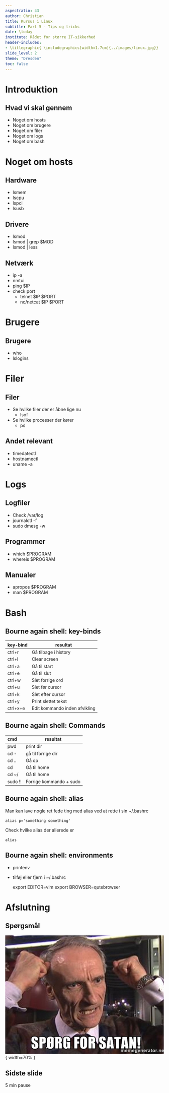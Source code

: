 ```yaml
---
aspectratio: 43
author: Christian
title: Kursus i Linux
subtitle: Part 5 - Tips og tricks
date: \today
institute: Rådet for større IT-sikkerhed
header-includes:
- \titlegraphic{ \includegraphics[width=1.7cm]{../images/linux.jpg}}
slide_level: 2
theme: "Dresden"
toc: false
---
```


# Introduktion

## Hvad vi skal gennem
- Noget om hosts
- Noget om brugere
- Noget om filer
- Noget om logs
- Noget om bash

# Noget om hosts

## Hardware
- lsmem
- lscpu
- lspci
- lsusb

## Drivere
- lsmod
- lsmod | grep \$MOD
- lsmod | less

## Netværk
- ip -a
- nmtui
- ping \$IP
- check port
	- telnet \$IP \$PORT
	- nc/netcat \$IP \$PORT

# Brugere

## Brugere
- who
- lslogins

# Filer

## Filer
- Se hvilke filer der er åbne lige nu
	- lsof
- Se hvilke processer der kører
	- ps

## Andet relevant
- timedatectl
- hostnamectl
- uname -a

# Logs

## Logfiler
- Check /var/log
- journalctl -f
- sudo dmesg -w

## Programmer
- which \$PROGRAM
- whereis \$PROGRAM

## Manualer
- apropos \$PROGRAM
- man \$PROGRAM

# Bash

## Bourne again shell: key-binds
| **key-bind** | **resultat**                  |
| :---         | ---                           |
| ctrl+r       | Gå tilbage i history          |
| ctrl+l       | Clear screen                  |
| ctrl+a       | Gå til start                  |
| ctrl+e       | Gå til slut                   |
| ctrl+w       | Slet forrige ord              |
| ctrl+u       | Slet før cursor               |
| ctrl+k       | Slet efter cursor             |
| ctrl+y       | Print slettet tekst           |
| ctrl+x+e     | Edit kommando inden afvikling |

## Bourne again shell: Commands

| **cmd** | **resultat**                        |
| :---    | ---                                 |
| pwd     | print dir                           |
| cd -    | gå til forrige dir                  |
| cd ..   | Gå op                               |
| cd      | Gå til home                         |
| cd ~/   | Gå til home                         |
| sudo !! | Forrige kommando + sudo             |

## Bourne again shell: alias
Man kan lave nogle ret fede ting med alias ved at rette i sin ~/.bashrc

    alias p='something something'

Check hvilke alias der allerede er

    alias

## Bourne again shell: environments
- printenv
- tilføj eller fjern i ~/.bashrc

    export EDITOR=vim
    export BROWSER=qutebrowser

# Afslutning

## Spørgsmål

![Spørg](../images/spoerg.jpg){ width=70% }

## Sidste slide

5 min pause
